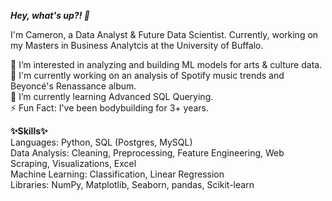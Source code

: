 <b><i> Hey, what's up?! :wave: </i></b>

I'm Cameron, a Data Analyst & Future Data Scientist. Currently, working on my Masters in Business Analytcis at the University of Buffalo. 

👀 I’m interested in analyzing and building ML models for arts & culture data.<br>
:musical_note: I'm currently working on an analysis of Spotify music trends and Beyoncé's Renassance album.<br>
🌱 I’m currently learning Advanced SQL Querying. <br>
:zap: Fun Fact: I've been bodybuilding for 3+ years. <br>

<b>✨Skills✨</b><br>
Languages: Python, SQL (Postgres, MySQL) <br>
Data Analysis: Cleaning, Preprocessing, Feature Engineering, Web Scraping, Visualizations, Excel <br>
Machine Learning: Classification, Linear Regression <br>
Libraries: NumPy, Matplotlib, Seaborn, pandas, Scikit-learn <br>

<!---
Cameron-M-Bailey/Cameron-M-Bailey is a ✨ special ✨ repository because its `README.md` (this file) appears on your GitHub profile.
You can click the Preview link to take a look at your changes.
--->
